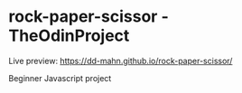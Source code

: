 # rock-paper-scissor - TheOdinProject

Live preview: https://dd-mahn.github.io/rock-paper-scissor/

Beginner Javascript project
